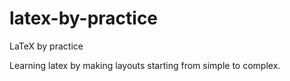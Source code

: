 # latex-by-practice
LaTeX by practice

Learning latex by making layouts starting from simple to complex.
